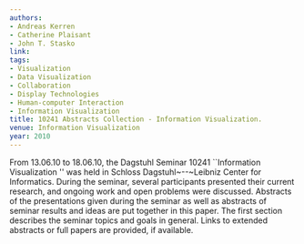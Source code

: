 ```yaml
---
authors:
- Andreas Kerren
- Catherine Plaisant
- John T. Stasko
link:
tags:
- Visualization
- Data Visualization
- Collaboration
- Display Technologies
- Human-computer Interaction
- Information Visualization
title: 10241 Abstracts Collection - Information Visualization.
venue: Information Visualization
year: 2010
---
```

From 13.06.10 to 18.06.10, the Dagstuhl Seminar 10241 ``Information Visualization '' was held in Schloss Dagstuhl~--~Leibniz Center for Informatics. During the seminar, several participants presented their current research, and ongoing work and open problems were discussed. Abstracts of the presentations given during the seminar as well as abstracts of seminar results and ideas are put together in this paper. The first section describes the seminar topics and goals in general. Links to extended abstracts or full papers are provided, if available.